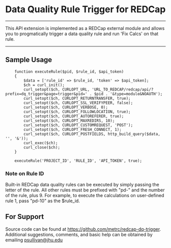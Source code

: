 # Data Quality Rule Trigger for REDCap

---

This API extension is implemented as a REDCap external module and allows
you to progmatically trigger a data quality rule and run 'Fix Calcs' on
that rule.

---

## Sample Usage
~~~
    function executeRule($pid, $rule_id, $api_token)
    {
        $data = ['rule_id' => $rule_id, 'token' => $api_token];
        $ch = curl_init();
        curl_setopt($ch, CURLOPT_URL, 'URL_TO_REDCAP/redcap/api/?prefix=dq_trigger&page=trigger&pid=' . $pid . '&type=module&NOAUTH');
        curl_setopt($ch, CURLOPT_RETURNTRANSFER, true);
        curl_setopt($ch, CURLOPT_SSL_VERIFYPEER, false);
        curl_setopt($ch, CURLOPT_VERBOSE, 0);
        curl_setopt($ch, CURLOPT_FOLLOWLOCATION, true);
        curl_setopt($ch, CURLOPT_AUTOREFERER, true);
        curl_setopt($ch, CURLOPT_MAXREDIRS, 10);
        curl_setopt($ch, CURLOPT_CUSTOMREQUEST, 'POST');
        curl_setopt($ch, CURLOPT_FRESH_CONNECT, 1);
        curl_setopt($ch, CURLOPT_POSTFIELDS, http_build_query($data, '', '&'));
        curl_exec($ch);
        curl_close($ch);
    }
    
    executeRule('PROJECT_ID', 'RULE_ID', 'API_TOKEN', true); 
~~~

### Note on Rule ID
Built-in REDCap data quality rules can be executed by simply passing the letter of the
rule.  All other rules must be prefixed with "pd-" and the number of the rule, plus 9.
For example, to execute the calculations on user-defined rule 1, pass "pd-10" as the $rule_id.

## For Support
Source code can be found at https://github.com/metrc/redcap-dq-trigger.  Additional
suggestions, comments, and basic help can be obtained by emailing [psullivan@jhu.edu](mailto:psullivan@jhu.edu)  
